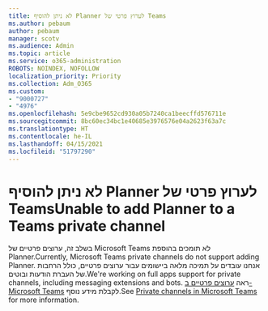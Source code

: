 ```yaml
---
title: לא ניתן להוסיף Planner לערוץ פרטי של Teams
ms.author: pebaum
author: pebaum
manager: scotv
ms.audience: Admin
ms.topic: article
ms.service: o365-administration
ROBOTS: NOINDEX, NOFOLLOW
localization_priority: Priority
ms.collection: Adm_O365
ms.custom:
- "9000727"
- "4976"
ms.openlocfilehash: 5e9cbe9652cd930a05b7240ca1beecffd576711e
ms.sourcegitcommit: 8bc60ec34bc1e40685e3976576e04a2623f63a7c
ms.translationtype: HT
ms.contentlocale: he-IL
ms.lasthandoff: 04/15/2021
ms.locfileid: "51797290"
---
```

# <a name="unable-to-add-planner-to-a-teams-private-channel"></a><span data-ttu-id="53695-102">לא ניתן להוסיף Planner לערוץ פרטי של Teams</span><span class="sxs-lookup"><span data-stu-id="53695-102">Unable to add Planner to a Teams private channel</span></span>

<span data-ttu-id="53695-103">בשלב זה, ערוצים פרטיים של Microsoft Teams לא תומכים בהוספת Planner.</span><span class="sxs-lookup"><span data-stu-id="53695-103">Currently, Microsoft Teams private channels do not support adding Planner.</span></span>  <span data-ttu-id="53695-104">אנחנו עובדים על תמיכה מלאה ביישומים עבור ערוצים פרטיים, כולל הרחבות של העברת הודעות ובוטים.</span><span class="sxs-lookup"><span data-stu-id="53695-104">We're working on full apps support for private channels, including messaging extensions and bots.</span></span> <span data-ttu-id="53695-105">ראה [ערוצים פרטיים ב- Microsoft Teams](https://docs.microsoft.com/microsoftteams/private-channels#what-you-need-to-know-about-private-channels) לקבלת מידע נוסף.</span><span class="sxs-lookup"><span data-stu-id="53695-105">See [Private channels in Microsoft Teams](https://docs.microsoft.com/microsoftteams/private-channels#what-you-need-to-know-about-private-channels) for more information.</span></span>
